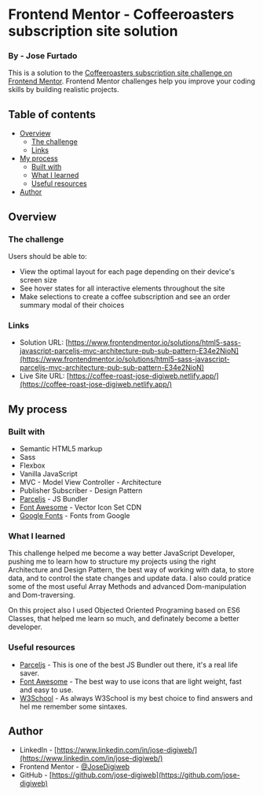 # Frontend Mentor - Coffeeroasters subscription site solution
### By - Jose Furtado

This is a solution to the [Coffeeroasters subscription site challenge on Frontend Mentor](https://www.frontendmentor.io/challenges/coffeeroasters-subscription-site-5Fc26HVY6). Frontend Mentor challenges help you improve your coding skills by building realistic projects. 

## Table of contents

- [Overview](#overview)
  - [The challenge](#the-challenge)
  - [Links](#links)
- [My process](#my-process)
  - [Built with](#built-with)
  - [What I learned](#what-i-learned)
  - [Useful resources](#useful-resources)
- [Author](#author)

## Overview

### The challenge

Users should be able to:

- View the optimal layout for each page depending on their device's screen size
- See hover states for all interactive elements throughout the site
- Make selections to create a coffee subscription and see an order summary modal of their choices

### Links

- Solution URL: [https://www.frontendmentor.io/solutions/html5-sass-javascript-parceljs-mvc-architecture-pub-sub-pattern-E34e2NioN](https://www.frontendmentor.io/solutions/html5-sass-javascript-parceljs-mvc-architecture-pub-sub-pattern-E34e2NioN)
- Live Site URL: [https://coffee-roast-jose-digiweb.netlify.app/](https://coffee-roast-jose-digiweb.netlify.app/)

## My process

### Built with

- Semantic HTML5 markup
- Sass
- Flexbox
- Vanilla JavaScript
- MVC - Model View Controller - Architecture
- Publisher Subscriber - Design Pattern
- [Parceljs](https://parceljs.org/) - JS Bundler
- [Font Awesome](https://fontawesome.com/) - Vector Icon Set CDN
- [Google Fonts](https://fonts.google.com/) - Fonts from Google

### What I learned

This challenge helped me become a way better JavaScript Developer, pushing me to learn how to structure my projects using the right Architecture and 
Design Pattern, the best way of working with data, to store data, and to control the state changes and update data. I also could pratice some of the most 
useful Array Methods and advanced Dom-manipulation and Dom-traversing.

On this project also I used Objected Oriented Programing based on ES6 Classes, that helped me learn so much, and definately become a better developer.

### Useful resources

- [Parceljs](https://parceljs.org/) - This is one of the best JS Bundler out there, it's a real life saver.
- [Font Awesome](https://fontawesome.com/) - The best way to use icons that are light weight, fast and easy to use.
- [W3School](https://www.w3schools.com/) - As always W3School is my best choice to find answers and hel me remember some sintaxes.

## Author

- LinkedIn - [https://www.linkedin.com/in/jose-digiweb/](https://www.linkedin.com/in/jose-digiweb/)
- Frontend Mentor - [@JoseDigiweb](https://www.frontendmentor.io/profile/JoseDigiweb)
- GitHub - [https://github.com/jose-digiweb](https://github.com/jose-digiweb)
